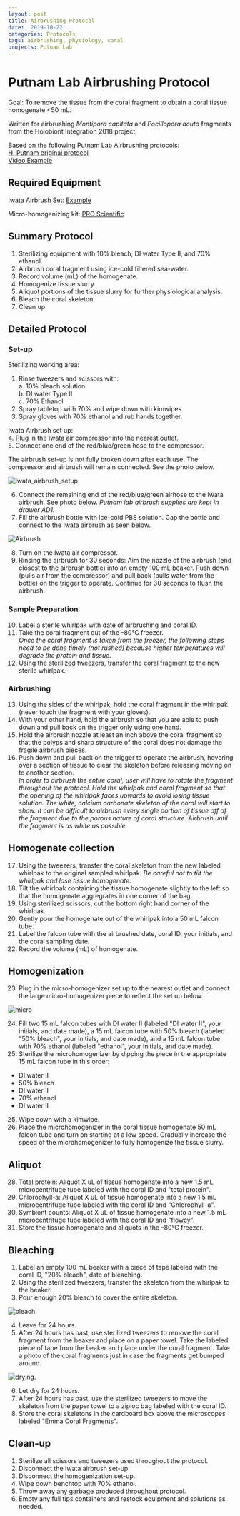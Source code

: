 ```yaml
---
layout: post
title: Airbrushing Protocol
date: '2019-10-22'
categories: Protocols
tags: airbrushing, physiology, coral
projects: Putnam Lab
---
```


# Putnam Lab Airbrushing Protocol

Goal: To remove the tissue from the coral fragment to obtain a coral tissue homogenate <50 mL.  

Written for airbrushing *Montipora capitata* and *Pocillopora acuta* fragments from the Holobiont Integration 2018 project.

Based on the following Putnam Lab Airbrushing protocols:  
[H. Putnam original protocol](https://hputnam.github.io/Putnam_Lab_Notebook/Coral_Tissue_Removal_protocol/)  
[Video Example](https://www.youtube.com/watch?v=tHlVRHVMQeQ)

## Required Equipment

Iwata Airbrush Set: [Example](https://www.amazon.com/Eclipse-Airbrush-Master-Compressor-Cleaning/dp/B001BO4X8Y/ref=sr_1_1_sspa?keywords=iwata+airbrush&qid=1571759464&sr=8-1-spons&psc=1&spLa=ZW5jcnlwdGVkUXVhbGlmaWVyPUExUzVDOVBHRkgySFlJJmVuY3J5cHRlZElkPUEwMjk5MDAwMTU1TDcxQ0M2TExNQSZlbmNyeXB0ZWRBZElkPUEwNDIwNDIwMTlRVUxHV0dRQzBGSiZ3aWRnZXROYW1lPXNwX2F0ZiZhY3Rpb249Y2xpY2tSZWRpcmVjdCZkb05vdExvZ0NsaWNrPXRydWU=)  

Micro-homogenizing kit: [PRO Scientific](https://proscientific.com/micro-sample-homogenizer-kits/standard-micro-homogenizer-package/)

## Summary Protocol  
1. Sterilizing equipment with 10% bleach, DI water Type II, and 70% ethanol.  
2. Airbrush coral fragment using ice-cold filtered sea-water.  
3. Record volume (mL) of the homogenate.  
4. Homogenize tissue slurry.  
5. Aliquot portions of the tissue slurry for further physiological analysis.  
6. Bleach the coral skeleton  
7. Clean up

## Detailed Protocol
### Set-up

Sterilizing working area:  
1. Rinse tweezers and scissors with:  
  a. 10% bleach solution  
  b. DI water Type II  
  c. 70% Ethanol
2. Spray tabletop with 70% and wipe down with kimwipes.  
3. Spray gloves with 70% ethanol and rub hands together.

Iwata Airbrush set up:  
4. Plug in the Iwata air compressor into the nearest outlet.  
5. Connect one end of the red/blue/green hose to the compressor.

The airbrush set-up is not fully broken down after each use. The compressor and airbrush will remain connected. See the photo below.  

![Iwata_airbrush_setup](https://github.com/emmastrand/EmmaStrand_Notebook/blob/master/images/Iwata_Airbrush_setup.JPG?raw=true)

6. Connect the remaining end of the red/blue/green airhose to the Iwata airbrush. See photo below. *Putnam lab airbrush supplies are kept in drawer AD1.*   
7. Fill the airbrush bottle with ice-cold PBS solution. Cap the bottle and connect to the Iwata airbrush as seen below.

![Airbrush](https://github.com/emmastrand/EmmaStrand_Notebook/blob/master/images/Iwata_airbrush2.JPG?raw=true)

8. Turn on the Iwata air compressor.  
9. Rinsing the airbrush for 30 seconds: Aim the nozzle of the airbrush (end closest to the airbrush bottle) into an empty 100 mL beaker. Push down (pulls air from the compressor) and pull back (pulls water from the bottle) on the trigger to operate. Continue for 30 seconds to flush the airbrush.  

### Sample Preparation  
10. Label a sterile whirlpak with date of airbrushing and coral ID.  
11. Take the coral fragment out of the -80&deg;C freezer.  
*Once the coral fragment is taken from the freezer, the following steps need to be done timely (not rushed) because higher temperatures will degrade the protein and tissue.*
12. Using the sterilized tweezers, transfer the coral fragment to the new sterile whirlpak.  

### Airbrushing
13. Using the sides of the whirlpak, hold the coral fragment in the whirlpak (never touch the fragment with your gloves).  
14. With your other hand, hold the airbrush so that you are able to push down and pull back on the trigger only using one hand.  
15. Hold the airbrush nozzle at least an inch above the coral fragment so that the polyps and sharp structure of the coral does not damage the fragile airbrush pieces.
16. Push down and pull back on the trigger to operate the airbrush, hovering over a section of tissue to clear the skeleton before releasing moving on to another section.  
*In order to airbrush the entire coral, user will have to rotate the fragment throughout the protocol. Hold the whirlpak and coral fragment so that the opening of the whirlpak faces upwards to avoid losing tissue solution. The white, calcium carbonate skeleton of the coral will start to show. It can be difficult to airbrush every single portion of tissue off of the fragment due to the porous nature of coral structure. Airbrush until the fragment is as white as possible.*

## Homogenate collection   
17. Using the tweezers, transfer the coral skeleton from the new labeled whirlpak to the original sampled whirlpak. *Be careful not to tilt the whirlpak and lose tissue homogenate.*
18. Tilt the whirlpak containing the tissue homogenate slightly to the left so that the homogenate aggregrates in one corner of the bag.  
19. Using sterilized scissors, cut the bottom right hand corner of the whirlpak.  
20. Gently pour the homogenate out of the whirlpak into a 50 mL falcon tube.  
21. Label the falcon tube with the airbrushed date, coral ID, your initials, and the coral sampling date.  
22. Record the volume (mL) of homogenate.

## Homogenization

23. Plug in the micro-homogenizer set up to the nearest outlet and connect the large micro-homogenizer piece to reflect the set up below.

![micro](https://github.com/emmastrand/EmmaStrand_Notebook/blob/master/images/microhomogenizer.JPG?raw=true)

24. Fill two 15 mL falcon tubes with DI water II (labeled "DI water II", your initials, and date made), a 15 mL falcon tube with 50% bleach (labeled "50% bleach", your initials, and date made), and a 15 mL falcon tube with 70% ethanol (labeled "ethanol", your initials, and date made).
24. Sterilize the microhomogenizer by dipping the piece in the appropriate 15 mL falcon tube in this order:  
  - DI water II  
  - 50% bleach  
  - DI water II  
  - 70% ethanol  
  - DI water II  
25. Wipe down with a kimwipe.  
26. Place the microhomogenizer in the coral tissue homogenate 50 mL falcon tube and turn on starting at a low speed. Gradually increase the speed of the microhomogenizer to fully homogenize the tissue slurry.  

## Aliquot  
28. Total protein: Aliquot X uL of tissue homogenate into a new 1.5 mL microcentrifuge tube labeled with the coral ID and "total protein".  
29. Chlorophyll-a: Aliquot X uL of tissue homogenate into a new 1.5 mL microcentrifuge tube labeled with the coral ID and "Chlorophyll-a".  
30. Symbiont counts: Aliquot X uL of tissue homogenate into a new 1.5 mL microcentrifuge tube labeled with the coral ID and "flowcy".
31. Store the tissue homogenate and aliquots in the -80&deg;C freezer.  

## Bleaching
1. Label an empty 100 mL beaker with a piece of tape labeled with the coral ID, "20% bleach", date of bleaching.  
2. Using the sterilized tweezers, transfer the skeleton from the whirlpak to the beaker.  
3. Pour enough 20% bleach to cover the entire skeleton.

![bleach](https://github.com/emmastrand/EmmaStrand_Notebook/blob/master/images/Corals_bleach.JPG?raw=true).

4. Leave for 24 hours.  
5. After 24 hours has past, use sterilized tweezers to remove the coral fragment from the beaker and place on a paper towel. Take the labeled piece of tape from the beaker and place under the coral fragment. Take a photo of the coral fragments just in case the fragments get bumped around.   

![drying](https://github.com/emmastrand/EmmaStrand_Notebook/blob/master/images/Corals_drying.JPG?raw=true).

6. Let dry for 24 hours.  
7. After 24 hours has past, use the sterilized tweezers to move the skeleton from the paper towel to a ziploc bag labeled with the coral ID.  
8. Store the coral skeletons in the cardboard box above the microscopes labeled "Emma Coral Fragments".

## Clean-up
1. Sterilize all scissors and tweezers used throughout the protocol.  
2. Disconnect the Iwata airbrush set-up.  
3. Disconnect the homogenization set-up.  
3. Wipe down benchtop with 70% ethanol.  
4. Throw away any garbage produced throughout protocol.  
5. Empty any full tips containers and restock equipment and solutions as needed.
